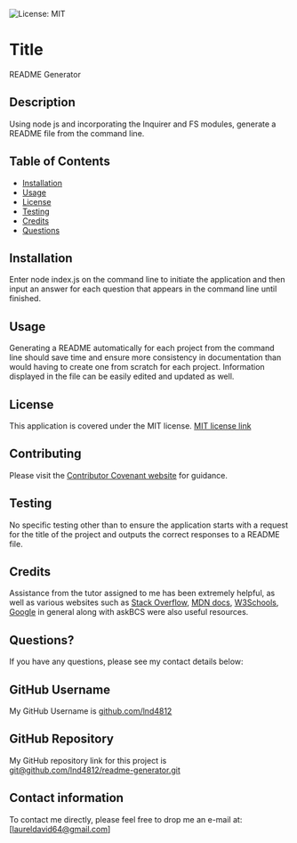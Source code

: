 

![License: MIT](https://img.shields.io/badge/License-MIT-yellow.svg)

# Title

README Generator

## Description

Using node js and incorporating the Inquirer and FS modules, generate a README file from the command line.

## Table of Contents

* [Installation](#installation)
* [Usage](#usage)
* [License](#license)
* [Testing](#testing)
* [Credits](#credits)
* [Questions](#questions)

## Installation

Enter node index.js on the command line to initiate the application and then input an answer for each question that appears in the command line until finished.

## Usage

Generating a README automatically for each project from the command line should save time and ensure more consistency in documentation than would having to create one from scratch for each project.  Information displayed in the file can be easily edited and updated as well.

## License

This application is covered under the MIT license.  [MIT license link](https://choosealicense.com/licenses/mit/)

## Contributing

Please visit the [Contributor Covenant website](https://contributor-covenant.org) for guidance.

## Testing

No specific testing other than to ensure the application starts with a request for the title of the project and outputs the correct responses to a README file.

## Credits

Assistance from the tutor assigned to me has been extremely helpful, as well as various websites such as [Stack Overflow](https://stackoverflow.com), [MDN docs](https://developer.mozilla.org), [W3Schools](https://www.w3schools.com), [Google](https://google.ca) in general along with  askBCS were also useful resources.

## Questions?

If you have any questions, please see my contact details below:

## GitHub Username

My GitHub Username is [github.com/lnd4812](https://github.com/lnd4812)

## GitHub Repository

My GitHub repository link for this project is [git@github.com/lnd4812/readme-generator.git](https://git@github.com/lnd4812/readme-generator.git)

## Contact information

To contact me directly, please feel free to drop me an e-mail at: [laureldavid64@gmail.com]<a hef="mailto:laureldavid64@gmail.com"></a>
